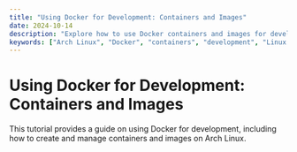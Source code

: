 ```yaml
---
title: "Using Docker for Development: Containers and Images"
date: 2024-10-14
description: "Explore how to use Docker containers and images for development on Arch Linux."
keywords: ["Arch Linux", "Docker", "containers", "development", "Linux programming"]
---
```


# Using Docker for Development: Containers and Images

This tutorial provides a guide on using Docker for development, including how to create and manage containers and images on Arch Linux.

